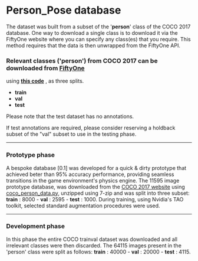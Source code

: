 # Person_Pose database

The dataset was built from a subset of the '__person__' class of the COCO 2017 database. One way to download a single class is to download it via the 
FiftyOne website where you can specify any class(es) that you require. This method requires that the data is then unwrapped from the FiftyOne API.

### Relevant classes ('person') from COCO 2017 can be downloaded from [__FiftyOne__](https://docs.voxel51.com/user_guide/dataset_zoo/datasets.html)
  using [__this code__](https://github.com/4Ax-Technologies/pose_detector1/blob/unpickme-patch-1/FiftyOne_download.py) , as three splits.
  
 * __train__
 * __val__
 * __test__

Please note that the test dataset has no annotations. 

If test annotations are required, please consider reserving a holdback subset of the "val" subset to use in the testing phase.

______

### Prototype phase

A bespoke database [0.1] was developed for a quick & dirty prototype that achieved beter than 95% accuracy performance, providing seamless transitions in the game
environment's physics engine. The 11595 image prototype database, was downloaded from the [COCO 2017 website](https://) using [coco_person_data.py](https:github.com/4Ax-Technologies/pose_detector1/coco_person_data.py), unzipped using 7-zip and was split into three subset:  __train__ : 8000   -   __val__ : 2595   -   __test__ : 1000. 
During training, using Nvidia's TAO toolkit, selected standard augmentation procedures were used.


______

### Development phase

In this phase the entire COCO trainval dataset was downloaded and all irrelevant classes were then discarded. The 64115 images present in the 'person' class
were split as follows: __train__ : 40000   -   __val__ : 20000   -   __test__ : 4115.


